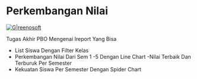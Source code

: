 # Perkembangan Nilai

[![G|reenosoft](https://cldup.com/dTxpPi9lDf.thumb.png)](https://gitlab.com/fahmibrillian/IReportTA)

Tugas Akhir PBO Mengenai Ireport Yang Bisa

  - List Siswa Dengan Filter Kelas
  - Perkembangan Nilai Dari Sem 1 -5 Dengan Line Chart
  -Nilai Terbaik Dan Terburuk Per Semester
  - Kekuatan Siswa Per Semester Dengan Spider Chart